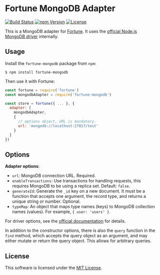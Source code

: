 # Fortune MongoDB Adapter

[![Build Status](https://img.shields.io/travis/fortunejs/fortune-mongodb/master.svg?style=flat-square)](https://travis-ci.org/fortunejs/fortune-mongodb)
[![npm Version](https://img.shields.io/npm/v/fortune-mongodb.svg?style=flat-square)](https://www.npmjs.com/package/fortune-mongodb)
[![License](https://img.shields.io/npm/l/fortune-mongodb.svg?style=flat-square)](https://raw.githubusercontent.com/fortunejs/fortune-mongodb/master/LICENSE)

This is a MongoDB adapter for [Fortune](http://fortune.js.org/). It uses the [official Node.js MongoDB driver](http://mongodb.github.io/node-mongodb-native/) internally.


## Usage

Install the `fortune-mongodb` package from `npm`:

```
$ npm install fortune-mongodb
```

Then use it with Fortune:

```js
const fortune = require('fortune')
const mongodbAdapter = require('fortune-mongodb')

const store = fortune({ ... }, {
  adapter: [
    mongodbAdapter,
    {
      // options object, URL is mandatory.
      url: 'mongodb://localhost:27017/test'
    }
  ]
})
```


## Options

**Adapter options**:

- `url`: MongoDB connection URL. Required.
- `enableTransactions`: Use transactions for handling requests, this requires MongoDB to be using a replica set. Default: `false`.
- `generateId`: Generate the `_id` key on a new document. It must be a function that accepts one argument, the record type, and returns a unique string or number. Optional.
- `typeMap`: An object that maps type names (keys) to MongoDB collection names (values). For example, `{ user: 'users' }`.

For driver options, see the [official documentation](http://mongodb.github.io/node-mongodb-native/) for details.

In addition to the constructor options, there is also the `query` function in the `find` method, which accepts the query object as an argument, and may either mutate or return the query object. This allows for arbitrary queries.


## License

This software is licensed under the [MIT License](//github.com/fortunejs/fortune-mongodb/blob/master/LICENSE).
